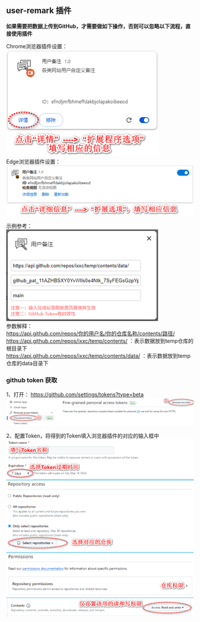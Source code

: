 ## user-remark 插件
**如果需要把数据上传到GitHub，才需要做如下操作，否则可以忽略以下流程，直接使用插件**

Chrome浏览器插件设置：  
![](./images/d8d75daf838971e52dde120478d1ee9a_MD5.png)  
Edge浏览器插件设置：  
![](./images/b88c9b3244027e7baf116e23411740dd_MD5.png)

示例参考：  
![](./images/24da484f4922a4bacfa6f4cacfa54bb9_MD5.png)  
参数解释：  
https://api.github.com/repos/你的用户名/你的仓库名称/contents/路径/  
https://api.github.com/repos/ixxc/temp/contents/ ：表示数据放到temp仓库的根目录下  
https://api.github.com/repos/ixxc/temp/contents/data/ ：表示数据放到temp仓库的data目录下

### github token 获取
1、打开： https://github.com/settings/tokens?type=beta  
![](./images/8fe0d520a085723338f8f7318a96dd65_MD5.png)

2、配置Token，将得到的Token填入浏览器插件的对应的输入框中  
![](./images/196e329ffdd21f721c5a16f43207d889_MD5.png)  
